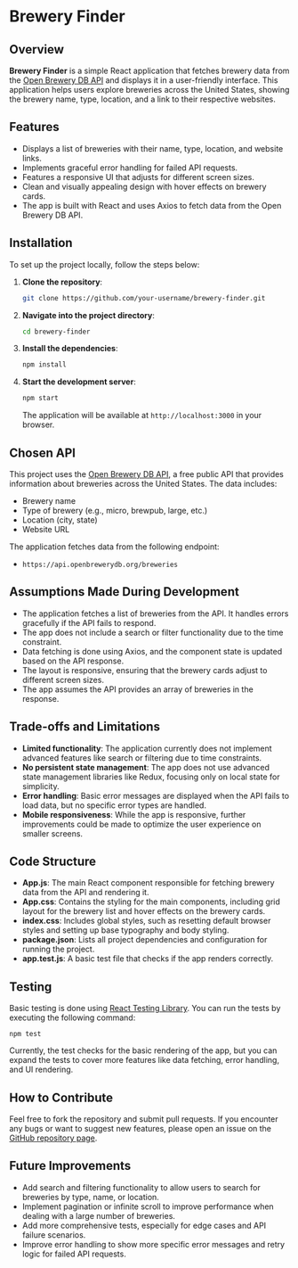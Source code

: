 # Brewery Finder

## Overview

**Brewery Finder** is a simple React application that fetches brewery data from the [Open Brewery DB API](https://www.openbrewerydb.org/) and displays it in a user-friendly interface. This application helps users explore breweries across the United States, showing the brewery name, type, location, and a link to their respective websites.

## Features

- Displays a list of breweries with their name, type, location, and website links.
- Implements graceful error handling for failed API requests.
- Features a responsive UI that adjusts for different screen sizes.
- Clean and visually appealing design with hover effects on brewery cards.
- The app is built with React and uses Axios to fetch data from the Open Brewery DB API.

## Installation

To set up the project locally, follow the steps below:

1. **Clone the repository**:

    ```bash
    git clone https://github.com/your-username/brewery-finder.git
    ```

2. **Navigate into the project directory**:

    ```bash
    cd brewery-finder
    ```

3. **Install the dependencies**:

    ```bash
    npm install
    ```

4. **Start the development server**:

    ```bash
    npm start
    ```

    The application will be available at `http://localhost:3000` in your browser.

## Chosen API

This project uses the [Open Brewery DB API](https://www.openbrewerydb.org/), a free public API that provides information about breweries across the United States. The data includes:
- Brewery name
- Type of brewery (e.g., micro, brewpub, large, etc.)
- Location (city, state)
- Website URL

The application fetches data from the following endpoint:
- `https://api.openbrewerydb.org/breweries`

## Assumptions Made During Development

- The application fetches a list of breweries from the API. It handles errors gracefully if the API fails to respond.
- The app does not include a search or filter functionality due to the time constraint.
- Data fetching is done using Axios, and the component state is updated based on the API response.
- The layout is responsive, ensuring that the brewery cards adjust to different screen sizes.
- The app assumes the API provides an array of breweries in the response.

## Trade-offs and Limitations

- **Limited functionality**: The application currently does not implement advanced features like search or filtering due to time constraints.
- **No persistent state management**: The app does not use advanced state management libraries like Redux, focusing only on local state for simplicity.
- **Error handling**: Basic error messages are displayed when the API fails to load data, but no specific error types are handled.
- **Mobile responsiveness**: While the app is responsive, further improvements could be made to optimize the user experience on smaller screens.

## Code Structure

- **App.js**: The main React component responsible for fetching brewery data from the API and rendering it.
- **App.css**: Contains the styling for the main components, including grid layout for the brewery list and hover effects on the brewery cards.
- **index.css**: Includes global styles, such as resetting default browser styles and setting up base typography and body styling.
- **package.json**: Lists all project dependencies and configuration for running the project.
- **app.test.js**: A basic test file that checks if the app renders correctly.

## Testing

Basic testing is done using [React Testing Library](https://testing-library.com/). You can run the tests by executing the following command:

    npm test

Currently, the test checks for the basic rendering of the app, but you can expand the tests to cover more features like data fetching, error handling, and UI rendering.

## How to Contribute

Feel free to fork the repository and submit pull requests. If you encounter any bugs or want to suggest new features, please open an issue on the [GitHub repository page](https://github.com/your-username/brewery-finder).

## Future Improvements

- Add search and filtering functionality to allow users to search for breweries by type, name, or location.
- Implement pagination or infinite scroll to improve performance when dealing with a large number of breweries.
- Add more comprehensive tests, especially for edge cases and API failure scenarios.
- Improve error handling to show more specific error messages and retry logic for failed API requests.

